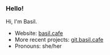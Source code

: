 ### Hello!

Hi, I'm Basil.

- Website: [basil.cafe](https://basil.cafe)
- More recent projects: [git.basil.cafe](https://git.basil.cafe)
- Pronouns: she/her
